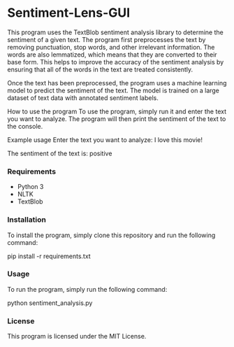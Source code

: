 # Sentiment-Lens-GUI

This program uses the TextBlob sentiment analysis library to determine the sentiment of a given text. The program first preprocesses the text by removing punctuation, stop words, and other irrelevant information. The words are also lemmatized, which means that they are converted to their base form. This helps to improve the accuracy of the sentiment analysis by ensuring that all of the words in the text are treated consistently.

Once the text has been preprocessed, the program uses a machine learning model to predict the sentiment of the text. The model is trained on a large dataset of text data with annotated sentiment labels.

How to use the program
To use the program, simply run it and enter the text you want to analyze. The program will then print the sentiment of the text to the console.

Example usage
Enter the text you want to analyze: I love this movie!

The sentiment of the text is: positive


### Requirements

* Python 3
* NLTK
* TextBlob

### Installation

To install the program, simply clone this repository and run the following command:

pip install -r requirements.txt


### Usage

To run the program, simply run the following command:

python sentiment_analysis.py


### License

This program is licensed under the MIT License.
